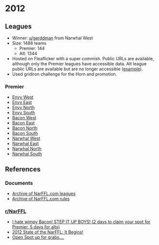 # 2012

## Leagues

-   Winner: [u/gerddman](https://www.reddit.com/u/gerddman) from Narwhal West
-   Size: 1488 teams
    -   Premier: 144
    -   Alt: 1344
-   Hosted on Fleaflicker with a super commish. Public URLs are available, although only the Premier leagues have accessible data. Alt league public URLs are available but are no longer accessible ([example](https://www.fleaflicker.com/nfl/leagues/125381)).
-   Used gridiron challenge for the Horn and promotion.

### Premier

-   [Envy West](https://www.fleaflicker.com/nfl/leagues/124687?season=2012)
-   [Envy East](https://www.fleaflicker.com/nfl/leagues/124686?season=2012)
-   [Envy North](https://www.fleaflicker.com/nfl/leagues/124684?season=2012)
-   [Envy South](https://www.fleaflicker.com/nfl/leagues/124685?season=2012)
-   [Bacon West](https://www.fleaflicker.com/nfl/leagues/124679?season=2012)
-   [Bacon East](https://www.fleaflicker.com/nfl/leagues/124678?season=2012)
-   [Bacon North](https://www.fleaflicker.com/nfl/leagues/124676?season=2012)
-   [Bacon South](https://www.fleaflicker.com/nfl/leagues/124677?season=2012)
-   [Narwhal West](https://www.fleaflicker.com/nfl/leagues/124683?season=2012)
-   [Narwhal East](https://www.fleaflicker.com/nfl/leagues/124682?season=2012)
-   [Narwhal North](https://www.fleaflicker.com/nfl/leagues/124680?season=2012)
-   [Narwhal South](https://www.fleaflicker.com/nfl/leagues/124681?season=2012)

## References

### Documents

-   [Archive of NarFFL.com leagues](https://web.archive.org/web/20121014232626/http://narffl.com/leagues.php)
-   [Archive of NarFFL.com rules](https://web.archive.org/web/20121025154306/http://narffl.com/rules.php)

### [r/NarFFL](https://www.reddit.com/r/NarFFL/)

-   [I hate wimpy Bacon! STEP IT UP BOYS! (2 days to claim your spot for Premier, 5 days for alts)](https://www.reddit.com/r/NarFFL/comments/xe49a/i_hate_wimpy_bacon_step_it_up_boys_2_days_to/)
-   [2012 State of the NarFFL: It Begins!](https://www.reddit.com/r/NarFFL/comments/ymyzk/2012_state_of_the_narffl_it_begins/)
-   [Open Spot up for grabs....](https://www.reddit.com/r/NarFFL/comments/12ipdw/open_spot_up_for_grabs/)
